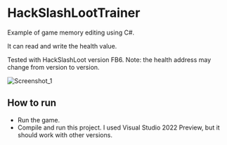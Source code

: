 # HackSlashLootTrainer

Example of game memory editing using C#.

It can read and write the health value.

Tested with HackSlashLoot version FB6.
Note: the health address may change from version to version.

![Screenshot_1](https://user-images.githubusercontent.com/4776931/149245681-630db1e8-cf92-469a-8aa8-8a4feddfc581.png)

## How to run

- Run the game.
- Compile and run this project. I used Visual Studio 2022 Preview, but it should work with other versions.
